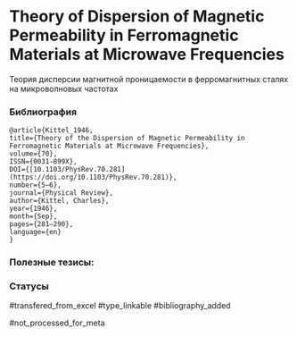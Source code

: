 # Theory of Dispersion of Magnetic Permeability in Ferromagnetic Materials at Microwave Frequencies

Теория дисперсии магнитной проницаемости в ферромагнитных сталях на микроволновых частотах

### Библиография
```
@article{Kittel_1946,
title={Theory of the Dispersion of Magnetic Permeability in Ferromagnetic Materials at Microwave Frequencies},
volume={70},
ISSN={0031-899X},
DOI={[10.1103/PhysRev.70.281](https://doi.org/10.1103/PhysRev.70.281)},
number={5–6},
journal={Physical Review},
author={Kittel, Charles},
year={1946},
month={Sep},
pages={281–290},
language={en}
}
```

### Полезные тезисы:

### Статусы
#transfered_from_excel 
#type_linkable
#bibliography_added

#not_processed_for_meta
